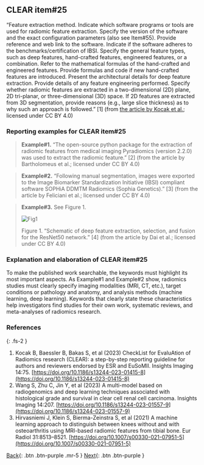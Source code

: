 ## CLEAR item#25


“Feature extraction method. Indicate which software programs or tools are used for radiomic feature extraction. Specify the version of the software and the exact configuration parameters (also see Item#55). Provide reference and web link to the software. Indicate if the software adheres to the benchmarks/certification of IBSI. Specify the general feature types, such as deep features, hand-crafted features, engineered features, or a combination. Refer to the mathematical formulas of the hand-crafted and engineered features. Provide formulas and code if new hand-crafted features are introduced. Present the architectural details for deep feature extraction. Provide details of any feature engineering performed. Specify whether radiomic features are extracted in a two-dimensional (2D) plane, 2D tri-planar, or three-dimensional (3D) space. If 2D features are extracted from 3D segmentation, provide reasons (e.g., large slice thickness) as to why such an approach is followed.” [1] (from [the article by Kocak et al.](https://insightsimaging.springeropen.com/articles/10.1186/s13244-023-01415-8); licensed under CC BY 4.0)


### Reporting examples for CLEAR item#25

> **Example#1.** “The open-source python package for the extraction of radiomic features from medical imaging Pyradiomics (version 2.2.0) was used to extract the radiomic feature.” [2] (from the article by Bartholomeus et al.; licensed under CC BY 4.0)

> **Example#2.** “Following manual segmentation, images were exported to the Image Biomarker Standardization Initiative (IBSI) compliant software SOPHiA DDMTM Radiomics (Sophia Genetics).” [3] (from the article by Feliciani et al.; licensed under CC BY 4.0)

> **Example#3.** See Figure 1.
>
>![Fig1](/CLEAR-E3/figs/Item25_Fig1.png)
>
>Figure 1. “Schematic of deep feature extraction, selection, and fusion for the ResNet50 network.” [4] (from the article by Dai et al.; licensed under CC BY 4.0)


### Explanation and elaboration of CLEAR item#25

To make the published work searchable, the keywords must highlight its most important aspects. As Example#1 and Example#2 show, radiomics studies must clearly specify imaging modalities (MRI, CT, etc.), target conditions or pathology and anatomy, and analysis methods (machine learning, deep learning). Keywords that clearly state these characteristics help investigators find studies for their own work, systematic reviews, and meta-analyses of radiomics research.

### References

{: .fs-2 }

1. 	Kocak B, Baessler B, Bakas S, et al (2023) CheckList for EvaluAtion of Radiomics research (CLEAR): a step-by-step reporting guideline for authors and reviewers endorsed by ESR and EuSoMII. Insights Imaging 14:75. [https://doi.org/10.1186/s13244-023-01415-8](https://doi.org/10.1186/s13244-023-01415-8)
2. 	Wang S, Zhu C, Jin Y, et al (2023) A multi-model based on radiogenomics and deep learning techniques associated with histological grade and survival in clear cell renal cell carcinoma. Insights Imaging 14:207. [https://doi.org/10.1186/s13244-023-01557-9](https://doi.org/10.1186/s13244-023-01557-9)
3. 	Hirvasniemi J, Klein S, Bierma-Zeinstra S, et al (2021) A machine learning approach to distinguish between knees without and with osteoarthritis using MRI-based radiomic features from tibial bone. Eur Radiol 31:8513–8521. [https://doi.org/10.1007/s00330-021-07951-5](https://doi.org/10.1007/s00330-021-07951-5)

[Back](https://radiomic.github.io/CLEAR-E3/docs/Item2.html){: .btn .btn-purple .mr-5 }
[Next](https://radiomic.github.io/CLEAR-E3/docs/Item4.html){: .btn .btn-purple   }
